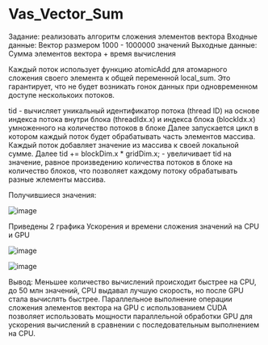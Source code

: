 # Vas_Vector_Sum

Задание: реализовать алгоритм сложения элементов вектора 
Входные данные: Вектор размером 1000 - 1000000 значений 
Выходные данные: Сумма элементов вектора + время вычисления

  Каждый поток использует функцию atomicAdd для атомарного сложения своего элемента к общей переменной local_sum. Это гарантирует, что не будет возникать гонок данных при одновременном доступе несколькоих потоков.

  tid - вычисляет уникальный идентификатор потока (thread ID) на основе индекса потока внутри блока (threadIdx.x) и индекса блока (blockIdx.x) умноженного на количество потоков в блоке
  Далее запускается цикл в котором каждый поток будет обрабатывать часть элементов массива. Каждый поток добавляет значение из массива к своей локальной сумме.
  Далее tid += blockDim.x * gridDim.x; - увеличивает tid на значение, равное произведению количества потоков в блоке на количество блоков, что позволяет каждому потоку обрабатывать разные жлементы массива.

  Получившиеся значения:

![image](https://github.com/vasser2323/HPC_Labs/assets/73202398/edeee0ff-d9a1-405a-8902-deae90ff281a)

  Приведены 2 графика Ускорения и времени сложения значений на CPU и GPU 
  
![image](https://github.com/vasser2323/HPC_Labs/assets/73202398/41896ff2-de00-4355-83f6-af485e380198)

![image](https://github.com/vasser2323/HPC_Labs/assets/73202398/0c811852-5898-4995-a2cd-bfd0ce1444b1)

  Вывод:
    Меньшее количество вычислений происходит быстрее на CPU, до 50 млн значений, CPU выдавал лучшую скорость, но после GPU стала вычислять быстрее. Параллельное выполнение операции сложения элементов вектора на GPU с использованием CUDA позволяет использовать мощности параллельной обработки GPU для ускорения вычислений в сравнении с последовательным выполнением на CPU.
  

